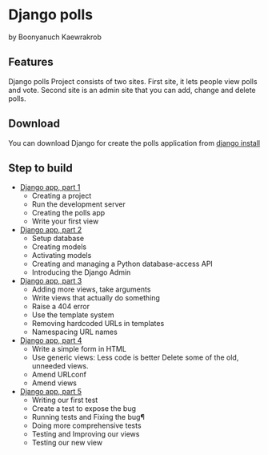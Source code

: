# Django polls
by Boonyanuch Kaewrakrob
    
## Features
Django polls Project consists of two sites. First site, it lets people view polls and vote. Second site is an admin site that you can add, change and delete polls.

## Download
You can download Django for create the polls application from [django install](https://www.djangoproject.com/download/)

## Step to build
- [Django app, part 1](https://docs.djangoproject.com/en/2.2/intro/tutorial01/)
    - Creating a project
    - Run the development server
    - Creating the polls app
    - Write your first view
- [Django app, part 2](https://docs.djangoproject.com/en/2.2/intro/tutorial02/)
    - Setup database
    - Creating models
    - Activating models
    - Creating and managing a Python database-access API
    - Introducing the Django Admin
- [Django app, part 3](https://docs.djangoproject.com/en/2.2/intro/tutorial03/)
    - Adding more views, take arguments
    - Write views that actually do something
    - Raise a 404 error
    - Use the template system
    - Removing hardcoded URLs in templates
    - Namespacing URL names
- [Django app, part 4](https://docs.djangoproject.com/en/2.2/intro/tutorial04/)
    - Write a simple form in HTML
    - Use generic views: Less code is better
        Delete some of the old, unneeded views.
    - Amend URLconf
    - Amend views
- [Django app, part 5](https://docs.djangoproject.com/en/2.2/intro/tutorial05/)
    - Writing our first test
    - Create a test to expose the bug
    - Running tests and Fixing the bug¶
    - Doing more comprehensive tests
    - Testing and Improving our views
    - Testing our new view
